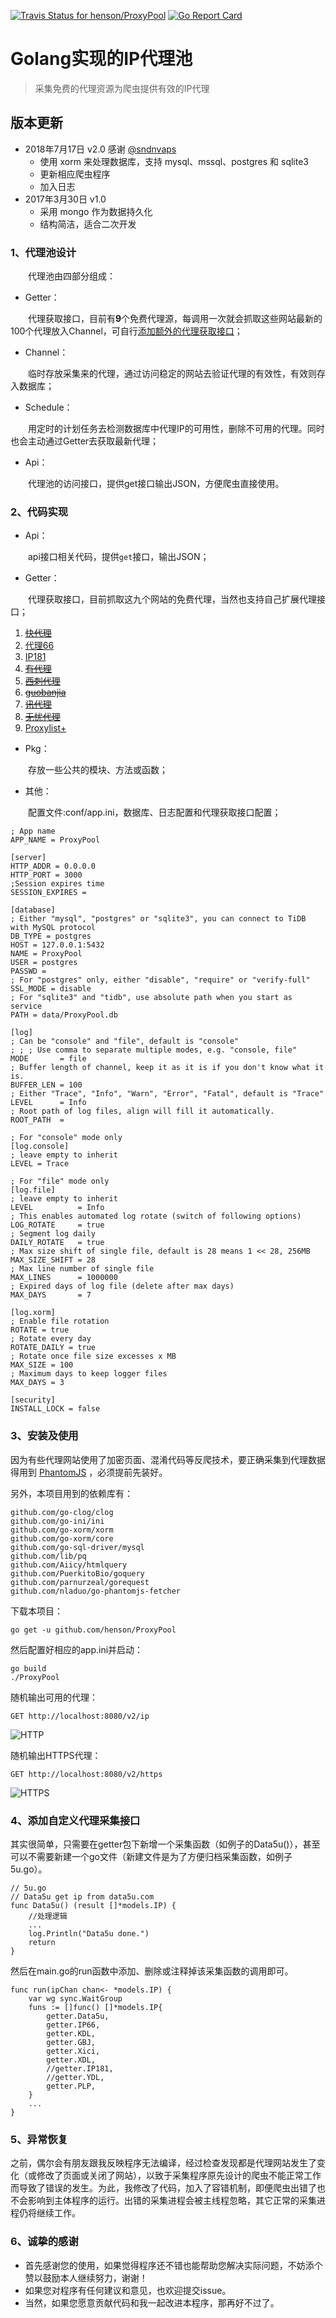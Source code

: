 [![Travis Status for henson/ProxyPool](https://travis-ci.org/henson/ProxyPool.svg?branch=master)](https://travis-ci.org/henson/ProxyPool) [![Go Report Card](https://goreportcard.com/badge/github.com/henson/ProxyPool)](https://goreportcard.com/report/github.com/henson/ProxyPool)

# Golang实现的IP代理池

> 采集免费的代理资源为爬虫提供有效的IP代理

## 版本更新

- 2018年7月17日 v2.0 感谢 [@sndnvaps](https://github.com/sndnvaps)
	- 使用 xorm 来处理数据库，支持 mysql、mssql、postgres 和 sqlite3
	- 更新相应爬虫程序
	- 加入日志
- 2017年3月30日 v1.0 
	- 采用 mongo 作为数据持久化
	- 结构简洁，适合二次开发


### 1、代理池设计

　　代理池由四部分组成：

* Getter：

　　代理获取接口，目前有**9**个免费代理源，每调用一次就会抓取这些网站最新的100个代理放入Channel，可自行[添加额外的代理获取接口](#4添加自定义代理采集接口)；

* Channel：

　　临时存放采集来的代理，通过访问稳定的网站去验证代理的有效性，有效则存入数据库；

* Schedule：

　　用定时的计划任务去检测数据库中代理IP的可用性，删除不可用的代理。同时也会主动通过Getter去获取最新代理；

* Api：

　　代理池的访问接口，提供get接口输出JSON，方便爬虫直接使用。

### 2、代码实现

* Api：

　　api接口相关代码，提供`get`接口，输出JSON；

* Getter：

　　代理获取接口，目前抓取这九个网站的免费代理，当然也支持自己扩展代理接口；

1. ~~[快代理](http://www.kuaidaili.com)~~
2. [代理66](http://www.66ip.cn)
3. [IP181](http://www.ip181.com)
4. ~~[有代理](http://www.youdaili.net/Daili/http/)~~
5. ~~[西刺代理](http://www.xicidaili.com/nn/)~~
6. ~~[guobanjia](http://www.goubanjia.com/free/gngn/index)~~
7. ~~[讯代理](http://www.xdaili.cn/freeproxy.html)~~
8. ~~[无忧代理](http://www.data5u.com/free/index.shtml)~~
9. [Proxylist+](https://list.proxylistplus.com)

* Pkg：

　　存放一些公共的模块、方法或函数；

* 其他：

　　配置文件:conf/app.ini，数据库、日志配置和代理获取接口配置；

```
; App name
APP_NAME = ProxyPool

[server]
HTTP_ADDR = 0.0.0.0
HTTP_PORT = 3000
;Session expires time
SESSION_EXPIRES =

[database]
; Either "mysql", "postgres" or "sqlite3", you can connect to TiDB with MySQL protocol
DB_TYPE = postgres
HOST = 127.0.0.1:5432
NAME = ProxyPool
USER = postgres
PASSWD =
; For "postgres" only, either "disable", "require" or "verify-full"
SSL_MODE = disable
; For "sqlite3" and "tidb", use absolute path when you start as service
PATH = data/ProxyPool.db

[log]
; Can be "console" and "file", default is "console"
; ; ; Use comma to separate multiple modes, e.g. "console, file"
MODE       = file
; Buffer length of channel, keep it as it is if you don't know what it is.
BUFFER_LEN = 100
; Either "Trace", "Info", "Warn", "Error", "Fatal", default is "Trace"
LEVEL      = Info
; Root path of log files, align will fill it automatically.
ROOT_PATH  = 

; For "console" mode only
[log.console]
; leave empty to inherit
LEVEL = Trace

; For "file" mode only
[log.file]
; leave empty to inherit
LEVEL          = Info
; This enables automated log rotate (switch of following options)
LOG_ROTATE     = true
; Segment log daily
DAILY_ROTATE   = true
; Max size shift of single file, default is 28 means 1 << 28, 256MB
MAX_SIZE_SHIFT = 28
; Max line number of single file
MAX_LINES      = 1000000
; Expired days of log file (delete after max days)
MAX_DAYS       = 7

[log.xorm]
; Enable file rotation
ROTATE = true
; Rotate every day
ROTATE_DAILY = true
; Rotate once file size excesses x MB
MAX_SIZE = 100
; Maximum days to keep logger files
MAX_DAYS = 3

[security]
INSTALL_LOCK = false
```

### 3、安装及使用

因为有些代理网站使用了加密页面、混淆代码等反爬技术，要正确采集到代理数据得用到 [PhantomJS](http://phantomjs.org/) ，必须提前先装好。

另外，本项目用到的依赖库有：
```
github.com/go-clog/clog
github.com/go-ini/ini
github.com/go-xorm/xorm
github.com/go-xorm/core
github.com/go-sql-driver/mysql
github.com/lib/pq
github.com/Aiicy/htmlquery
github.com/PuerkitoBio/goquery
github.com/parnurzeal/gorequest
github.com/nladuo/go-phantomjs-fetcher
```

下载本项目：
```
go get -u github.com/henson/ProxyPool
```

然后配置好相应的app.ini并启动：
```
go build
./ProxyPool
```

随机输出可用的代理：
```
GET http://localhost:8080/v2/ip
```
![HTTP](pics/http.png)

随机输出HTTPS代理：
```
GET http://localhost:8080/v2/https
```
![HTTPS](pics/https.png)

### 4、添加自定义代理采集接口

其实很简单，只需要在getter包下新增一个采集函数（如例子的Data5u()），甚至可以不需要新建一个go文件（新建文件是为了方便归档采集函数，如例子5u.go）。

```
// 5u.go
// Data5u get ip from data5u.com
func Data5u() (result []*models.IP) {
	//处理逻辑
	...
	log.Println("Data5u done.")
	return
}
```

然后在main.go的run函数中添加、删除或注释掉该采集函数的调用即可。

```
func run(ipChan chan<- *models.IP) {
	var wg sync.WaitGroup
	funs := []func() []*models.IP{
		getter.Data5u,
		getter.IP66,
		getter.KDL,
		getter.GBJ,
		getter.Xici,
		getter.XDL,
		//getter.IP181,
		//getter.YDL,
		getter.PLP,
	}
    ...
}
```

### 5、异常恢复

之前，偶尔会有朋友跟我反映程序无法编译，经过检查发现都是代理网站发生了变化（或修改了页面或关闭了网站），以致于采集程序原先设计的爬虫不能正常工作而导致了错误的发生。为此，我修改了代码，加入了容错机制，即便爬虫出错了也不会影响到主体程序的运行。出错的采集进程会被主线程忽略，其它正常的采集进程仍将继续工作。

### 6、诚挚的感谢

- 首先感谢您的使用，如果觉得程序还不错也能帮助您解决实际问题，不妨添个赞以鼓励本人继续努力，谢谢！
- 如果您对程序有任何建议和意见，也欢迎提交issue。
- 当然，如果您愿意贡献代码和我一起改进本程序，那再好不过了。